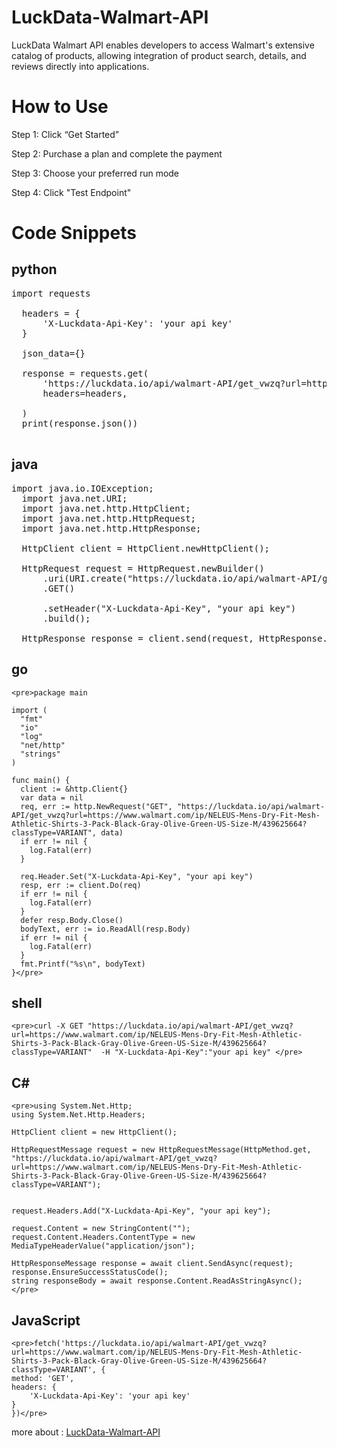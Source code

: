 # LuckData-Walmart-API
LuckData Walmart API enables developers to access Walmart's extensive catalog of products, allowing integration of product search, details, and reviews directly into applications.

# How to Use

Step 1: Click “Get Started”

Step 2: Purchase a plan and complete the payment

Step 3: Choose your preferred run mode

Step 4: Click "Test Endpoint"

# Code Snippets

## python

  <pre>import requests

  headers = {
      'X-Luckdata-Api-Key': 'your api key'
  }
  
  json_data={}
  
  response = requests.get(
      'https://luckdata.io/api/walmart-API/get_vwzq?url=https://www.walmart.com/ip/NELEUS-Mens-Dry-Fit-Mesh-Athletic-Shirts-3-Pack-Black-Gray-Olive-Green-US-Size-M/439625664?classType=VARIANT',
      headers=headers,
      
  )
  print(response.json())
  </pre>

## java

  <pre>import java.io.IOException;
  import java.net.URI;
  import java.net.http.HttpClient;
  import java.net.http.HttpRequest;
  import java.net.http.HttpResponse;
  
  HttpClient client = HttpClient.newHttpClient();
  
  HttpRequest request = HttpRequest.newBuilder()
      .uri(URI.create("https://luckdata.io/api/walmart-API/get_vwzq?url=https://www.walmart.com/ip/NELEUS-Mens-Dry-Fit-Mesh-Athletic-Shirts-3-Pack-Black-Gray-Olive-Green-US-Size-M/439625664?classType=VARIANT"))
      .GET()
      
      .setHeader("X-Luckdata-Api-Key", "your api key")
      .build();
  
  HttpResponse<String> response = client.send(request, HttpResponse.BodyHandlers.ofString());</pre>

## go

    <pre>package main
  
    import (
      "fmt"
      "io"
      "log"
      "net/http"
      "strings"
    )
    
    func main() {
      client := &http.Client{}
      var data = nil
      req, err := http.NewRequest("GET", "https://luckdata.io/api/walmart-API/get_vwzq?url=https://www.walmart.com/ip/NELEUS-Mens-Dry-Fit-Mesh-Athletic-Shirts-3-Pack-Black-Gray-Olive-Green-US-Size-M/439625664?classType=VARIANT", data)
      if err != nil {
        log.Fatal(err)
      }
      
      req.Header.Set("X-Luckdata-Api-Key", "your api key")
      resp, err := client.Do(req)
      if err != nil {
        log.Fatal(err)
      }
      defer resp.Body.Close()
      bodyText, err := io.ReadAll(resp.Body)
      if err != nil {
        log.Fatal(err)
      }
      fmt.Printf("%s\n", bodyText)
    }</pre>

## shell

    <pre>curl -X GET "https://luckdata.io/api/walmart-API/get_vwzq?url=https://www.walmart.com/ip/NELEUS-Mens-Dry-Fit-Mesh-Athletic-Shirts-3-Pack-Black-Gray-Olive-Green-US-Size-M/439625664?classType=VARIANT"  -H "X-Luckdata-Api-Key":"your api key" </pre>

## C#

    <pre>using System.Net.Http;
    using System.Net.Http.Headers;
    
    HttpClient client = new HttpClient();
    
    HttpRequestMessage request = new HttpRequestMessage(HttpMethod.get, "https://luckdata.io/api/walmart-API/get_vwzq?url=https://www.walmart.com/ip/NELEUS-Mens-Dry-Fit-Mesh-Athletic-Shirts-3-Pack-Black-Gray-Olive-Green-US-Size-M/439625664?classType=VARIANT");
    
    
    request.Headers.Add("X-Luckdata-Api-Key", "your api key");
    
    request.Content = new StringContent("");
    request.Content.Headers.ContentType = new MediaTypeHeaderValue("application/json");
    
    HttpResponseMessage response = await client.SendAsync(request);
    response.EnsureSuccessStatusCode();
    string responseBody = await response.Content.ReadAsStringAsync();</pre>

## JavaScript

    <pre>fetch('https://luckdata.io/api/walmart-API/get_vwzq?url=https://www.walmart.com/ip/NELEUS-Mens-Dry-Fit-Mesh-Athletic-Shirts-3-Pack-Black-Gray-Olive-Green-US-Size-M/439625664?classType=VARIANT', {
    method: 'GET',
    headers: {
        'X-Luckdata-Api-Key': 'your api key'
    }
    })</pre>

more about : <a href="https://luckdata.io/marketplace/detail/walmart-API">LuckData-Walmart-API</a>

